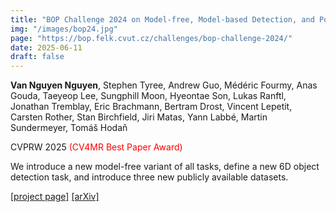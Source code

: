 ```yaml
---
title: "BOP Challenge 2024 on Model-free, Model-based Detection, and Pose Estimation of Unseen Rigid Objects"
img: "/images/bop24.jpg"
page: "https://bop.felk.cvut.cz/challenges/bop-challenge-2024/"
date: 2025-06-11
draft: false
---
```

**Van Nguyen Nguyen**, Stephen Tyree, Andrew Guo, Médéric Fourmy, Anas Gouda, Taeyeop Lee, Sungphill Moon, Hyeontae Son, Lukas Ranftl, Jonathan Tremblay, Eric Brachmann, Bertram Drost, Vincent Lepetit, Carsten Rother, Stan Birchfield, Jiri Matas, Yann Labbé, Martin Sundermeyer, Tomáš Hodaň

CVPRW 2025 <span style="color:red;">(CV4MR Best Paper Award)</span>

We introduce a new model-free variant of all tasks, define a new 6D object detection task, and introduce three new publicly available datasets.

[[project page]](https://bop.felk.cvut.cz/challenges/bop-challenge-2024/)  [[arXiv]](https://arxiv.org/pdf/2504.02812)